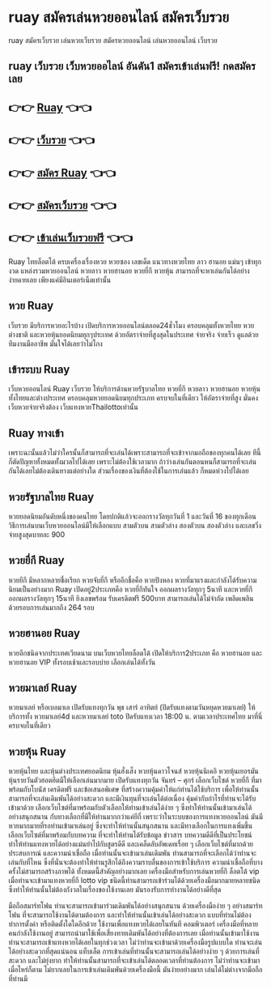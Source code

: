 # ruay สมัครเล่นหวยออนไลน์ สมัครเว็บรวย
ruay สมัครเว็บรวย เล่นหวยเว็บรวย สมัครหวยออนไลน์ เล่นหวยออนไลน์ เว็บรวย
## ruay เว็บรวย เว็บหวยออไลน์ อันดัน1 สมัครเข้าเล่นฟรี! กดสมัครเลย
 ## 👉👉 [Ruay](https://bit.ly/3enAwNm) 👈👈
 ## 👉👉 [เว็บรวย](https://bit.ly/3enAwNm) 👈👈
 ## 👉👉 [สมัคร Ruay](https://bit.ly/3enAwNm) 👈👈
 ## 👉👉 [สมัครเว็บรวย](https://bit.ly/3enAwNm) 👈👈
 ## 👉👉 [เข้าเล่นเว็บรวยฟรี](https://bit.ly/3enAwNm) 👈👈
 
Ruay ไทยล็อตโต้ ครบเครื่องเรื่องหวย หวยซอง เลขเด็ด แนวทางหวยไทย ลาว ฮานอย แม่นๆ เข้าทุกงวด
แหล่งรวมหวยออนไลน์ หวยลาว หวยฮานอย หวยยี่กี หวยหุ้น
สามารถที่จะหาเล่นกันได้อย่างง่ายดายเลย เพียงแค่มีอินเตอร์เน็ตเท่านั้น


## หวย Ruay
เว็บรวย มีบริการหวยอะไรบ้าง
เปิดบริการหวยออนไลน์ตลอด24ชั่วโมง ครอบคลุมทั้งหวยไทย หวยต่างชาติ และหวยหุ้นยอดนิยมทุกๆประเทศ ด้วยอัตราจ่ายที่สูงสุดในประเทศ จ่ายจริง จ่ายเร็ว ดูแลด้วยทีมงานมืออาชีพ มั่นใจได้เลยว่าไม่โกง

## เข้าระบบ Ruay
เว็บหวยออนไลน์ Ruay เว็บรวย ให้บริการด้านหวยรัฐบาลไทย หวยยี่กี หวยลาว หวยฮานอย หวยหุ้นทั้งไทยและต่างประเทศ ครอบคลุมหวยยอดนิยมทุกประเภท ครบจบในที่เดียว ให้อัตราจ่ายที่สูง มั่นคง เว็บหวยจ่ายจริงต้อง เว็บแทงหวยThailottoเท่านั้น

## Ruay ทางเข้า
เพราะฉะนั้นแล้วไม่ว่าใครนั้นก็สามารถที่จะเล่นได้เพราะสามารถที่จะเข้าจากมอถือของทุกคนได้เลย ทีนี้ก็ตัดปัญหาทั้งหมดทั้งมวลไปได้เลย เพราะไม่ต้องใช้เวลามาก ถ้าว่างเล่นกันตอนหนก็สามารถที่จะเล่นกันได้เลยไม่ต้องเดินทางแต่อย่างใด ส่วนเรื่องของเงินที่ต้องใช้ในการเล่นแล้ว ก็หมดห่วงไปได้เลย

## หวยรัฐบาลไทย Ruay
หวยยอดนิยมอันดับหนึ่งของคนไทย โดยปกติแล้วจะออกรางวัลทุกวันที่ 1 และวันที่ 16 ของทุกเดือน วิธีการเล่นบนเว็บหวยออนไลน์มีให้เลือกแบบ สามตัวบน สามตัวล่าง สองตัวบน สองตัวล่าง และเลขวิ่ง จ่ายสูงสุดบาทละ 900

## หวยยี่กี Ruay
หวยยีกี มีหลากหลายชื่อเรียก หวยจับยี่กี หรืออีกชื่อคือ หวยปิงหอง หวยที่มาแรงและกำลังได้รับความนิยมเป็นอย่างมาก Ruay เปิดอยู่2ประเภทคือ หวยยี่กีทันใจ ออกผลรางวัลทุกๆ 5นาที และหวยยี่กี ออกผลรางวัลทุกๆ 15นาที ยิงเลขพร้อม รับเครดิตฟรี 500บาท สามารถเล่นได้ไม่จำกัด เพลิดเพลินด้วยรอบการเล่นมากถึง 264 รอบ

## หวยฮานอย Ruay
หวยอีกชนิดจากประเทศเวียดนาม บนเว็บหวยไทยล็อตโต้ เปิดให้บริการ2ประเภท คือ หวยฮานอย และหวยฮานอย VIP ทั้งรอบเช้าและรอบบ่าย เลือกเล่นได้ทั้งวัน

## หวยมาเลย์ Ruay
หวยมาเลย์ หรือเบอมาเล เปิดรับแทงทุกวัน พุธ เสาร์ อาทิตย์ (ปิดรับแทงตามวันหยุดหวยมาเลย์) ให้บริการทั้ง หวยมาเลย์4d และหวยมาเลย์ toto ปิดรับแทงเวลา 18:00 น. ตามเวลาประเทศไทย  มาที่นี่ครบจบในที่เดียว

## หวยหุ้น Ruay
หวยหุ้นไทย และหุ้นต่างประเทศยอดนิยม หุ้นฮั่งเส็ง หวยหุ้นดาวโจนส์ หวยหุ้นนิเคอิ หวยหุ้นเยอรมัน หุ้นรายวันตัวฮอตฮิตมีให้เลือกเล่นมากมาย เปิดรับแทงทุกวัน จันทร์ – ศุกร์
เลือกเว็บไซต์ หวยยี่กี ที่มาพร้อมกับโบนัส เครดิตฟรี และข้อเสนอพิเศษ ที่สร้างความคุ้มค่าให้แก่ท่านได้ใช้บริการ เพื่อให้ท่านนั้นสามารถที่จะเล่นเดิมพันได้อย่างสะดวก และมีเงินทุนที่จะเล่นได้ต่อเนื่อง คุ้มค่ากับกำไรที่ท่านจะได้รับเข้ามาด้วย
เลือกเว็บไซต์ที่มาพร้อมกับตัวเลือกให้ท่านเข้าเล่นได้ง่าย ๆ ซึ่งทำให้ท่านนั้นเข้ามาเล่นได้อย่างสนุกสนาน กับทางเลือกที่มีให้ท่านมากกว่าแค่ยีกี่ เพราะว่าในระบบของการแทงหวยออนไลน์ มันมีหวยมากมายที่รอท่านเข้ามาเล่นอยู่ ซึ่งจะทำให้ท่านนั้นสนุกสนาน  และมีทางเลือกในการแทงเพิ่มขึ้น
เลือกเว็บไซต์ที่มาพร้อมกับบทความ ที่จะทำให้ท่านได้รับข้อมูล ข่าวสาร บทความดีดีที่เป็นประโยชน์ทำให้ท่านแทงหวยได้อย่างแม่นยำไปกับสูตรดีดี และเคล็ดลับอัพเดทเรื่อย ๆ
เลือกเว็บไซต์ที่มากด้วยประสบการณ์ และความน่าเชื่อถือ เมื่อท่านนั้นจะเข้ามาเล่นเดิมพัน ท่านสามารถที่จะเลือกได้ว่าท่านจะเล่นกับที่ไหน ซึ่งที่นั่นจะต้องทำให้ท่านรูสึกได้ถึงความราบลื่นของการเข้าใช้บริการ ความน่าเชื่อถือที่บางครั้งไม่สามารถสร้างภาพได้ ทั้งหมดนี้สำคัญอย่างมากเลย
เครื่องมือสำหรับการเล่นหวยยี่กี ล็อตโต้ vip
เมื่อท่านจะเข้ามาแทงหวยยี่กี lotto vip ชนิดนี้ท่านสามารถเข้าร่วมได้ด้วยเครื่องมือมากมายหลายชนิด ซึ่งทำให้ท่านนั้นไม่ต้องกังวลในเรื่องของใช้งานเลย มันรองรับการทำงานได้อย่างดีที่สุด

มือถือสมาร์ทโฟน ท่านจะสามารถเข้ามาร่วมเดิมพันได้อย่างสนุกสนาน ด้วยเครื่องมือง่าย ๆ อย่างสมาร์ทโฟน ที่จะสามารถใช้งานได้ตามต้องการ และทำให้ท่านนั้นเข้าเล่นได้อย่างสะดวก แบบที่ท่านไม่ต้องทำการตั้งค่า หรือติดตั้งใดใดอีกด้วย ใช้งานเพื่อแทงหวยได้เลยในทันที
คอมพิวเตอร์ เครื่องมือที่หลายคนกำลังใช้งานอยู่ สามารถนำมาใช้เพื่อเสี่ยงทายเดิมพันได้อย่างที่ต้องการเลย เมื่อท่านนั้นเข้ามาใช้งาน ท่านจะสามารถเข้าแทงหวยได้เลยในทุกช่วงเวลา ไม่ว่าท่านจะเข้ามาด้วยเครื่องมือรูปแบบใด ท่านจะเล่นได้อย่างสะดวกที่สุดแน่นอน
แท็บเล็ต การเข้าเล่นที่ท่านนั้นจะสามารถเล่นได้อย่างง่าย ๆ ด้วยการเล่นที่สะดวก และไม่ยุ่งยาก ทำให้ท่านนั้นสามารถที่จะเข้าเล่นได้ตลอดเวลาที่ท่านต้องการ ไม่ว่าท่านจะเข้ามาเมื่อไหร่ก็ตาม ไม่ยากเลยในการเข้าเล่นเดิมพันด้วยเครื่องมือนี้ มันง่ายอย่างมาก เล่นได้ไม่ต่างจากมือถือที่ท่านมี
